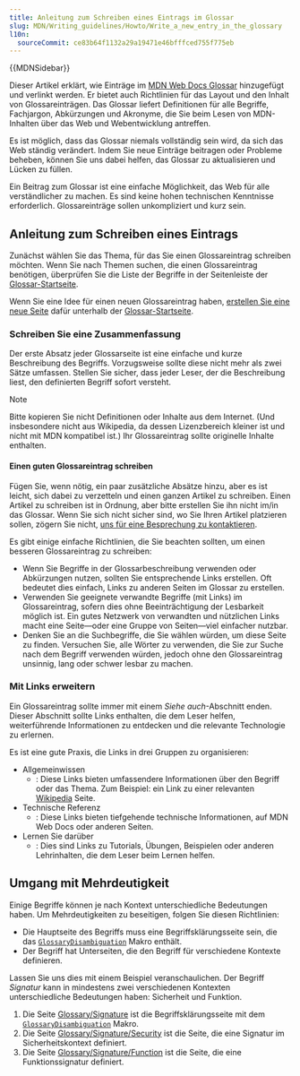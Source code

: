 ```yaml
---
title: Anleitung zum Schreiben eines Eintrags im Glossar
slug: MDN/Writing_guidelines/Howto/Write_a_new_entry_in_the_glossary
l10n:
  sourceCommit: ce83b64f1132a29a19471e46bfffced755f775eb
---
```


{{MDNSidebar}}

Dieser Artikel erklärt, wie Einträge im [MDN Web Docs Glossar](/de/docs/Glossary) hinzugefügt und verlinkt werden.
Er bietet auch Richtlinien für das Layout und den Inhalt von Glossareinträgen.
Das Glossar liefert Definitionen für alle Begriffe, Fachjargon, Abkürzungen und Akronyme, die Sie beim Lesen von MDN-Inhalten über das Web und Webentwicklung antreffen.

Es ist möglich, dass das Glossar niemals vollständig sein wird, da sich das Web ständig verändert.
Indem Sie neue Einträge beitragen oder Probleme beheben, können Sie uns dabei helfen, das Glossar zu aktualisieren und Lücken zu füllen.

Ein Beitrag zum Glossar ist eine einfache Möglichkeit, das Web für alle verständlicher zu machen.
Es sind keine hohen technischen Kenntnisse erforderlich.
Glossareinträge sollen unkompliziert und kurz sein.

## Anleitung zum Schreiben eines Eintrags

Zunächst wählen Sie das Thema, für das Sie einen Glossareintrag schreiben möchten.
Wenn Sie nach Themen suchen, die einen Glossareintrag benötigen, überprüfen Sie die Liste der Begriffe in der Seitenleiste der [Glossar-Startseite](/de/docs/Glossary).

Wenn Sie eine Idee für einen neuen Glossareintrag haben, [erstellen Sie eine neue Seite](/de/docs/MDN/Writing_guidelines/Howto/Creating_moving_deleting#creating_pages) dafür unterhalb der [Glossar-Startseite](https://github.com/mdn/content/tree/main/files/en-us/glossary).

### Schreiben Sie eine Zusammenfassung

Der erste Absatz jeder Glossarseite ist eine einfache und kurze Beschreibung des Begriffs.
Vorzugsweise sollte diese nicht mehr als zwei Sätze umfassen.
Stellen Sie sicher, dass jeder Leser, der die Beschreibung liest, den definierten Begriff sofort versteht.

> [!NOTE]
> Bitte kopieren Sie nicht Definitionen oder Inhalte aus dem Internet.
> (Und insbesondere nicht aus Wikipedia, da dessen Lizenzbereich kleiner ist und nicht mit MDN kompatibel ist.) Ihr Glossareintrag sollte originelle Inhalte enthalten.

#### Einen guten Glossareintrag schreiben

Fügen Sie, wenn nötig, ein paar zusätzliche Absätze hinzu, aber es ist leicht, sich dabei zu verzetteln und einen ganzen Artikel zu schreiben.
Einen Artikel zu schreiben ist in Ordnung, aber bitte erstellen Sie ihn nicht im/in das Glossar.
Wenn Sie sich nicht sicher sind, wo Sie Ihren Artikel platzieren sollen, zögern Sie nicht, [uns für eine Besprechung zu kontaktieren](/de/docs/MDN/Community/Discussions).

Es gibt einige einfache Richtlinien, die Sie beachten sollten, um einen besseren Glossareintrag zu schreiben:

- Wenn Sie Begriffe in der Glossarbeschreibung verwenden oder Abkürzungen nutzen, sollten Sie entsprechende Links erstellen.
  Oft bedeutet dies einfach, Links zu anderen Seiten im Glossar zu erstellen.
- Verwenden Sie geeignete verwandte Begriffe (mit Links) im Glossareintrag, sofern dies ohne Beeinträchtigung der Lesbarkeit möglich ist.
  Ein gutes Netzwerk von verwandten und nützlichen Links macht eine Seite—oder eine Gruppe von Seiten—viel einfacher nutzbar.
- Denken Sie an die Suchbegriffe, die Sie wählen würden, um diese Seite zu finden.
  Versuchen Sie, alle Wörter zu verwenden, die Sie zur Suche nach dem Begriff verwenden würden, jedoch ohne den Glossareintrag unsinnig, lang oder schwer lesbar zu machen.

### Mit Links erweitern

Ein Glossareintrag sollte immer mit einem _Siehe auch_-Abschnitt enden.
Dieser Abschnitt sollte Links enthalten, die dem Leser helfen, weiterführende Informationen zu entdecken und die relevante Technologie zu erlernen.

Es ist eine gute Praxis, die Links in drei Gruppen zu organisieren:

- Allgemeinwissen
  - : Diese Links bieten umfassendere Informationen über den Begriff oder das Thema.
    Zum Beispiel: ein Link zu einer relevanten [Wikipedia](https://en.wikipedia.org/) Seite.
- Technische Referenz
  - : Diese Links bieten tiefgehende technische Informationen, auf MDN Web Docs oder anderen Seiten.
- Lernen Sie darüber
  - : Dies sind Links zu Tutorials, Übungen, Beispielen oder anderen Lehrinhalten, die dem Leser beim Lernen helfen.

## Umgang mit Mehrdeutigkeit

Einige Begriffe können je nach Kontext unterschiedliche Bedeutungen haben.
Um Mehrdeutigkeiten zu beseitigen, folgen Sie diesen Richtlinien:

- Die Hauptseite des Begriffs muss eine Begriffsklärungsseite sein, die das [`GlossaryDisambiguation`](https://github.com/mdn/yari/blob/main/kumascript/macros/GlossaryDisambiguation.ejs) Makro enthält.
- Der Begriff hat Unterseiten, die den Begriff für verschiedene Kontexte definieren.

Lassen Sie uns dies mit einem Beispiel veranschaulichen.
Der Begriff _Signatur_ kann in mindestens zwei verschiedenen Kontexten unterschiedliche Bedeutungen haben: Sicherheit und Funktion.

1. Die Seite [Glossary/Signature](/de/docs/Glossary/Signature) ist die Begriffsklärungsseite mit dem [`GlossaryDisambiguation`](https://github.com/mdn/yari/blob/main/kumascript/macros/GlossaryDisambiguation.ejs) Makro.
2. Die Seite [Glossary/Signature/Security](/de/docs/Glossary/Signature/Security) ist die Seite, die eine Signatur im Sicherheitskontext definiert.
3. Die Seite [Glossary/Signature/Function](/de/docs/Glossary/Signature/Function) ist die Seite, die eine Funktionssignatur definiert.
